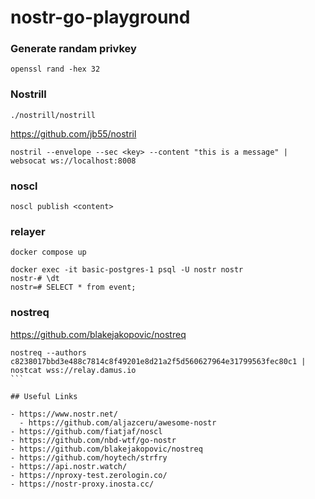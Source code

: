 # nostr-go-playground

### Generate randam privkey
`openssl rand -hex 32`


### Nostrill
`./nostrill/nostrill`

https://github.com/jb55/nostril


```
nostril --envelope --sec <key> --content "this is a message" | websocat ws://localhost:8008
```

### noscl
`noscl publish <content>` 


### relayer
```
docker compose up

docker exec -it basic-postgres-1 psql -U nostr nostr
nostr-# \dt
nostr=# SELECT * from event;
```

### nostreq
https://github.com/blakejakopovic/nostreq

````
nostreq --authors c8238017bbd3e488c7814c8f49201e8d21a2f5d560627964e31799563fec80c1 | nostcat wss://relay.damus.io
```

## Useful Links

- https://www.nostr.net/
  - https://github.com/aljazceru/awesome-nostr
- https://github.com/fiatjaf/noscl
- https://github.com/nbd-wtf/go-nostr
- https://github.com/blakejakopovic/nostreq
- https://github.com/hoytech/strfry
- https://api.nostr.watch/
- https://nproxy-test.zerologin.co/
- https://nostr-proxy.inosta.cc/
